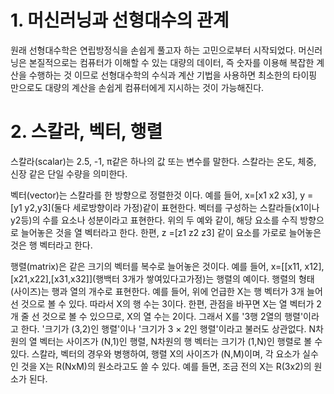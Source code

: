 
# 1. 머신러닝과 선형대수의 관계

원래 선형대수학은 연립방정식을 손쉽게 풀고자 하는 고민으로부터 시작되었다. 
머신러닝은 본질적으로는 컴퓨터가 이해할 수 있는 대량의 데이터, 즉 숫자를 이용해 복잡한 계산을 수행하는 것 이므로 선형대수학의 수식과 계산 기법을 사용하면 최소한의 타이핑 만으로도 대량의 계산을 손쉽게 컴퓨터에게 지시하는 것이 가능해진다.

# 2. 스칼라, 벡터, 행렬

스칼라(scalar)는 2.5, -1, π같은 하나의 값 또는 변수를 말한다. 스칼라는 온도, 체중, 신장 같은 단일 수량을 의미한다. 

벡터(vector)는 스칼라를 한 방향으로 정렬한것 이다. 
예를 들어, x=[x1 x2 x3], y = [y1 y2,y3](둘다 세로방향이라 가정)같이 표현한다. 
벡터를 구성하는 스칼라들(x1이나 y2등)의 수를 요소나 성분이라고 표현한다. 
위의 두 예와 같이, 해당 요소를 수직 방향으로 늘어놓은 것을 열 벡터라고 한다. 
한편, z =[z1 z2 z3] 같이 요소를 가로로 늘어놓은 것은 행 벡터라고 한다.

행렬(matrix)은 같은 크기의 벡터를 복수로 늘어놓은 것이다. 
예를 들어,   x=[[x11, x12],[x21,x22],[x31,x32]](행백터 3개가 쌓여있다고가정)는 행렬의 예이다.
행렬의 형태(사이즈)는 행과 열의 개수로 표현한다. 
예를 들어, 위에 언급한 X는 행 벡터가 3개 늘어선 것으로 볼 수 있다. 따라서 X의 행 수는 3이다. 
한편, 관점을 바꾸면 X는 열 벡터가 2개 줄 선 것으로 볼 수 있으므로, X의 열 수는 2이다. 
그래서 X를 '3행 2열의 행렬'이라고 한다. '크기가 (3,2)인 행렬'이나 '크기가 3 × 2인 행렬'이라고 불러도 상관없다.
N차원의 열 벡터는 사이즈가 (N,1)인 행렬, N차원의 행 벡터는 크기가 (1,N)인 행렬로 볼 수 있다. 
스칼라, 벡터의 경우와 병행하여, 행렬 X의 사이즈가 (N,M)이며, 각 요소가 실수인 것을 X는 R(NxM)의 원소라고도 쓸 수 있다. 
예를 들면, 조금 전의 X는 R(3x2)의 원소가 된다.
